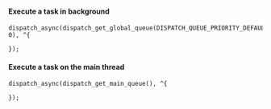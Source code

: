 ####  Execute a task in background

```
dispatch_async(dispatch_get_global_queue(DISPATCH_QUEUE_PRIORITY_DEFAULT, 0), ^{

});
```

####  Execute a task on the main thread

```
dispatch_async(dispatch_get_main_queue(), ^{

});

```
